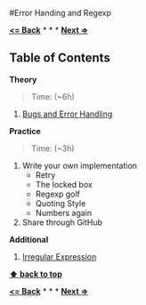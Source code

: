 #Error Handing and Regexp

**[<= Back](project-the-electronic-life.md)**		*	*	*	**[Next =>](../organize-code/modules.md)**


## Table of Contents

**Theory**

> Time: (~6h)

1. [Bugs and Error Handling](http://eloquentjavascript.net/08_error.html)

**Practice**

>Time: (~3h)


1. Write your own implementation
	* Retry
	* The locked box
	* Regexp golf
	* Quoting Style
	* Numbers again
1. Share through GitHub


**Additional**

1. [Irregular Expression](http://blog.brentlaabs.com/2015/05/three-tales-of-second-system-syndrome.html)

**[⬆ back to top](#table-of-contents)**

**[<= Back](project-the-electronic-life.md)**		*	*	*	**[Next =>](../organize-code/modules.md)**





